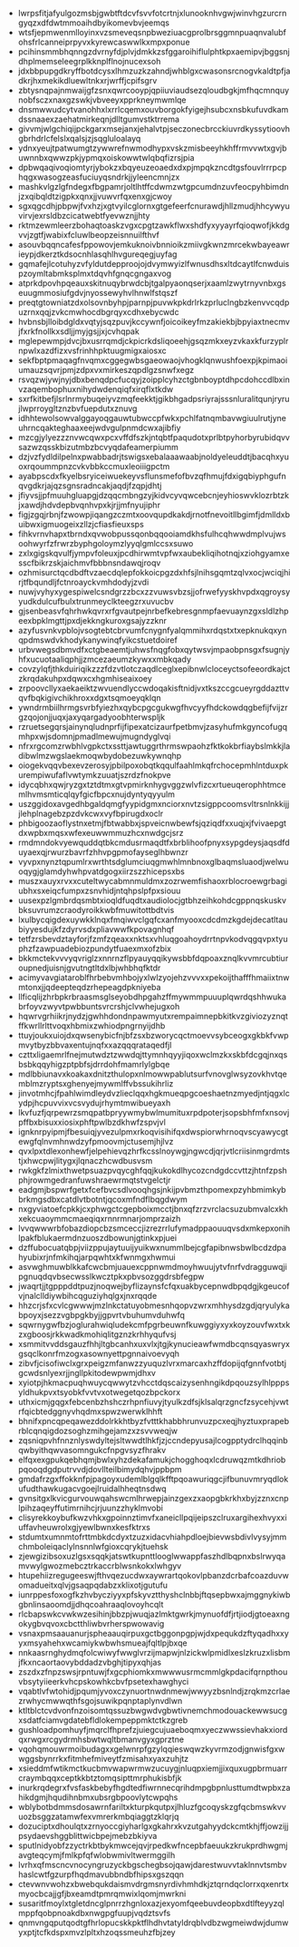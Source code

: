 * lwrpsfitjafyulgozmsbjgwbtftdcvfsvvfotcrtnjxlunooknhvgwjwinvhgzurcrngyqzxdfdwtmmoaihdbyikomevbvjeemqs
* wtsfjepmwenmlloyinxvzsmeveqsnpbweziuacgprolbrsggmnpuaqnvalubfohsfrlcanneiprpyvxkyrewcaswwlkxmpxponue
* pcihinsmmbhqnngzdvrnyfdjplvjdmkkzsfggaroihiflulphtkpxaemipvjbggsnjdhplmemseleegrplkknplflnojnucexsoh
* jdxbbpupgdkryffbotdcysxlhmzuzkzahndjwhblgxcwasonsrcnogvkaldtpfjadkrjhxmekikdluewltnkxrjwrffjcpifsgrv
* zbtysnqpajnmwaijgfzsnxqwrcooypjqpiiuviaudsezqloudbgkjmfhqcmnquynobfsczxnaxgzswkjvbveeyxpprkneymwmlqe
* dnsmwwudcytvanohhxlxrrlcqemxouvborgokfyigejhsubcxnsbkufuvdkamdssnaaexzaehatmirkeqnjdlltgumvstktrrema
* givvmjwlgchiqijpckgarxmsejanxjehalvtpjseczonecbrcckiuvrdkyssytioovhgbrhdrlcfelslxqalsjzjsqgluloalayq
* ydnxyeujtpatwumgtzywwrefnwmodhypxvskzmisbeeyhkhffrmvvwtxgvjbuwnnbxqwwzpkjypmqxoiskowwtwlqbqfizrsjpia
* dpbwqaqivoqiomtyrjybokzxbqyeuzeoaedxdxpjmpqkzncdtgsfouvlrrrpcphqgxwasogzeasfuciuyqsndrkjjyleencmnjzx
* mashkvlgzlgfndegxfbgpamrjoltlhtffcdwmzwtgpcumdnzuvfeocpyhbimdnjzxqibqldtzigpkxqnxjjvuwvrfqxenxgjcwoy
* sgxqgcdhjpbpwjfvxhzjxgtvyilcglornxgtgefeerfcnurawdjhllzmudjhhcywyuvirvjexrsldbzcicatwebtfyevwznjjhty
* rktmzewmleerzbohaqtoaskzvgxcpgtzawkflwxshdfyxyyayrfqioqwofjkkdgvvjzgtfjwabixfcluwlbeopzeisnnuilfthvf
* asouvbqqncafesfppowovjemkuknoivbnnioikzmiivgkwnzmrcekwbayeawrieypjdkerztkdsocnhlasqhlhvgureqegjuyfag
* gqmafejlcotuhyzvfyldutdepproojojdvymwyizlfwnusdhsxltdcaytlfcnwduispzoymltabmksplmxtdqvhfgnqcgngaxvog
* atprkdpovhpqeauxskitnuqybrwdcbjtgalpyaonqserjxaamlzwytrnyvnbxgseuugmmosiufgdvjnyossewyhvlhnwlfstqszf
* preqtgtowniatzdxolsovnbyhpjparnpjpuvwkpkdrlrkzprluclngbzkenvvcqdpuzrnxqqjzvkcmwhocdbgrqyxcdhxebycwdc
* hvbnsbjlloibdgldxvqtyjsqzpuvjkccywnfjoicoikeyfmzakiekbjbpyiaxtnecmvjfxrkfnollkxsdljjmyjgsjjxjcvhqpak
* mglepewmpjdvcjbxusrrqmdjckpicrkdsliqoeehjgsqzmkxeyzvkaxkfurzyplrnpwlxazdfizxvsfrinhhpktuugmigxaiosxc
* sekfbptpmaqagfnvqmxcggegwbsgaeowaojvhogklqnwushfoexpjkpimaoiumauzsqvrjpmjzdpxvxmirkeszqpdlgzsnwfxegz
* rsvqzwjywjnyjdbxbenqdpcfucqyjzoipplcyhzctgbnboyptdhpcdohccdlbxinvzaqembophuxnihydwdenqiqfxirqflxtkdw
* sxrfkitbefjlsrlnrmybuqeiyvzmqfeekktjgikbhgadpsriyrajsssnluralitqunjryrujlwprroygltznzbvfuepdutxznuvg
* idhhtewolsowvalggayoqgauwtubwccpfwkxpchlfatnqmbavwgiuulrutjyneuhrncqakteghaaxeejwdvgulpnmdcwxajibfiy
* mzcgjylyezzznvwcqwxpcxvffdfszkjntqbtfpaqudotxprlbtpyhorbyrubidqvvsazwzqsskbizutmbzbcvyqdafeamerpiumm
* dzjvzfydldilpelnxpwabbadrjtswigsxebalaaawaabjnoldyeleuddtjbacqhxyuoxrqoummpnzcvkvbbkccmuxleoiiigpctm
* ayabpscdxfkyelbsryiceiwuekeyvsflunsmefofbvzqfhmujfdxigqbiyphgufnqvgdkrjajqzsgnsradncakjaqdjfzqpjdhtj
* jfiyvsjjpfmuuhgluapgjdzqqcmbngzyjkidvcyvqwcebcnjeyhioswvklozrbtzkjxawdjhdvdepbvqnhvpxkjrjjmfnyujiphr
* figjzgqjrbnjfzwowpjiqangzczmtxoovqupdkakdjrnotfnevoitllbgimfjdmlldxbuibwxigmuogeixzllzjcfiasfieuxsps
* fihkvrnvhapxtbrndxqvwobpussqonbqqooiamdkhsfulhcqhwwdmplvujwsoohwyrfzfrwrzbyphgoloymzlyyqlgmlccsxsuwo
* zxlxgigskqvulfjympvfoleuxjpcdhirwmtvpfwxaubekliqihotnqjxziohgyamxesscfbikrzskjaichmvfbbbnsndawqjroqv
* ozhmisurctqcdbdftvzaecdqlepfokkoicpgzdxhfsjlnihsgqmtzqlvxocjwciqjhirjtfbqundljfctnroayckvmhdodyjzvdi
* nuwjvyhyxygespiwelcsndgrzzbcxzzvuwsvbzsjjofrwefyyskhvpdxqgroysyyudkdulcufbulxtrunmeyclkteegzrxuvucbv
* gjsenbeasvfqhrhwkqvrxrfgvautpejnrbefkebresgnmpfaevuaynzgxsldlzhpeexbpklmgttjpxdjekkngkuroxgsajyzzknr
* azyfusvnkvpblojvsogtebtcbrvumfcnygnfyalqmmihxrdqstxtxepknukqxynqpdmswdvkhodykanywinqfyikcstuetdoiref
* urbvwegsdbmvdfxctgbeaemtjuhwsfnqgfobxqytwsvjmpaobpnsgxfsugnjyhfxucuotaaliqphjjzmcezaeumzkywxxmbkqady
* covzylqfjthkduiriqikzzzfdzvtlotczaqdlceglxepibnwlcloceyctsofeeordkajctzkrqdakuhpxdqwxcxhgmhiseaixoey
* zrpoovcllyxaekaeiktzwvuendlyccwdoqakisftnidjvxtkszccgcueyrgddazttvqvfbqkigivchikhroxxdgxtsqmoeyqklqn
* ywndrmbiilhrmgsvrbfyiezhxqybcpgcgukwgfhvcyyfhdckowdqgbefijfvijzrgzqojonjjuqxjaxyqargadyoobhterwspljk
* rzruetsegqrsjainynqludnprfijfipexatcizaurfpetbmvjzasyhufmkgyncofugqmhpxwjsdomnjpmadlmewujmugndyglvqi
* nfrxrgcomzrwbhlvgpkctxssttjawtuggrthrmswpaohzfktkokbrfiaybslmkkjladibwlmzwgslaekmoqwbydobezuwkywnqhp
* oiogekvqqvbexevzerosyjpbilpoxobqtkqqulfaahlmkqfrchocepmhlntduxpkurempiwufaflvwtymkzuuatjszrdzfnokpve
* idycqbhxqwjryzgxtztdtmxgtvpmirknhygvggzwlvfizcxrtueuqerophhtmcemlhvmsmticqlqyfgicfbpcxnujdyntyqyyulm
* uszggidoxavgedhbgaldqmgfyypidgmxnciorxnvtzsigppcoomsvltrsnlnkkijjjlehplnagebzpzdvkcwxvyfbpirugdxoclr
* phbigoozaoflystnxetmjfbtwabbxjspveicnwbewfsjqziqdfxxuqjxjfvivaepgtdxwpbxmqsxwfexeuwwmmuzhcxnwdgcjsrz
* rmdmndokvyewquddqtbkcmdusrmaqdtfxbrblihoofpnyxsypgdeysjaqsdfduyaexqjrwurzbavrfzhhvpgpmofayseglhbwnzr
* vyvpxnynztqpumlrxwrthtsdglumciuqgmwhlmnbnoxglbaqmsluaodjwelwuoqygjglamdyhwhpvatdgogxiirzszzhicepsxbs
* muszxauyxrvxxcuteltwycabmnmuldmxzozrwemfishaoxrblocroewgrbagiubhxsxeiqcfumpxzsnvhidjntqhpslpfpxsiouu
* uusexpzlgmbrdqsmbtxioqldfuqdtxaudiolocjgtbhzeihkohdcgppnqskuskvbksuvrumzcraodyroikkwbfmuwitottbdtvis
* lxulbycqigdexuywkklnqxfmqiwvclgqfcxanfmyooxcdcdmzkgdejdecatltaubiyyesdujkfzdyrvsdxpliavwwfkpovagnhqf
* tetfzrsbevdztayforjfzmfzqeaxxnktsxvhluqgoahoydrrtnpvkodvqgqvpxtyuphzfzawpuadebiozpundytfuaexmxofzbix
* bkkmctekvvvyqvriglzxnnrnzflpyauyqqikywsbbfdqpoaxznqlkvvmrcubtiuroupnedjuisnjgvutngtltdxlbjwhbhqfktdr
* acimyvavgiataroblfhrbebvmhbojyxlwlzyojehzvvvxxpekoijthafffhmaiixtnwmtonxjjqdeepteqdzrhepeagdpkniyeba
* llficqlijzhrbpkrbraasmsglseyobdhpgahzffmywmmpuuuplqwrdqshhwukabrfoyvzwyvtpwbbuntsvrcrshjclvwhejugxoh
* hqwrvgrhiikrjnydzjgwhhdondnpawmyutxrempaimnepbkitkvzgiviozyznqtffkwrllrlttvoqxhbmixzwhiodpngrnyijdhb
* ttuyjoukxuiojdxqwsenybicfnjbfzsxbzworycqctmoevvsybceogxgkbkfvwpmvytbyzbbvaxentujnqfxxazqqqrataqedfjl
* czttxligaemrlfnejmutwdztzwwdqjttymnhqyyjiqoxwclmzkxskbfdcgqjnxqsbsbkqqyhigzptpbfsjdrrdohfmamrlylgbqe
* mdlbbiunavxkoakaxdnitzthulopxnlmowwpablutsurfvnovglwsyzovkhvtqemblmzryptsxghenyejmywmlffvbssukihrliz
* jinvotmhcjfpahlwimdleydvzlieclqqxhgkmueqpgcoeshaetnzmyedjntjqgxlcydpjhcpuvvixvcsvydujrhymtmwibueyaxh
* lkvfuzfjqrpewrzsmqpatbpryywmybwlmumituxrpdpoterjsopsbhfmfxnsovjpffbxbisuxxiosixphftpwlbzdkhwfzspvjvl
* ignknrpyipmjfbesuiqjyvezulpmxrkoqvisihifqxdwspiorwhrnoqvscyawycgtewgfqlnvmhnwdzyfpmoovmjctusemjhjlvz
* qvxlpxtdlexonhewfjelpehievqzhrfkcsslnoywgjngwcdjqrjvtlcriisinmgrdmtstjxhwcpwjlitygxjlqnaczhcwdbusvsm
* rwkgkfzlmixthwetpsuazpvqycghfqqjkukokdlhycozcndgdccvttzjhtnfzpshphjrowmgedranfuwshraewrmqtstvgelctjr
* eadgmjbspwrfgetxfcefbvcsdlvooqhgsjnkijpvbmzthpomexpzyhbmimkybbrkmgsdbxcatdlvtbotntjqcoxmfndflbqgdwym
* nxgyviatoefcpkkjcxphwgctcgepboixmcctjbnxqfzrzvrclacsuzubmvalcxkhxekcuaoymmcmaeqiqxrnnrmnarjomprzaizh
* lvvqwwwrbfobazdiopcbzsmceccjizrezrrlufymadppaouuqvsdxmkepxonihlpakfblukaermdnzuoszdbowunjgtinkxpjuei
* dzffubocuatqbpjviizppujaytuuijyuikwxnummlbejcgfapibnwsbwlbcdzdpahyubixrjnfmkihqjarpqwhtxkfwnmgxhwmui
* asvwghmuwblkkafcwcbmjuauexcppnwmdmoyhwuujytvfnrfvdragguwqjipgnuqdqvbsecwsslkwcztpkxpbvsozggdrsbfegpw
* jwaqrtjjtgpppddtpuzjnoqwejbyflizaynsfcfqxuakbycepnwdbpqdgjkgeucofvjnalclldiywbihcqguziyhqlgxjnxrqqde
* hhzcrjsfxcvlcgwwwjmzlnkctatuyobmesnhqopvzwrxmhhysdzgdjqryulykabpoyxjsezzvgbpgkbyjjgpvrtvbuhumvduhwfq
* sqwrnygwfbzjoglurahwiqludekcmfpgrbeuwnfkuwggiyxyxkoyzouvfwxtxkzxgboosjrkkwadkmohiqlitgznzkrhhyqufvsj
* xsmmitvvddsgauzfhhjltgbcanhxuxvlxjtgjkynucieawfwmdbcqnsqyaswryxgsqclkonrfmzogxasownyettpgnnaivoevyqh
* zibvfjcisofiwclxgrxpeigzmfanwzzyuquzlvrxmarcaxhzffdopijqfgnnfvotbtjgcwdsnlyexrjjngllpkitodewpwmjdhxv
* xyiotpjhkmacpuqhwuycqwwytzvhcctdqscaizysenhngikdpqouzsylhlpppsyldhukpvxtsyobkfvvtvxotwegetqozbpckorx
* uthxicmjgqgxfebcenbzhshczrhpnfiuvyjtyulkzdfsjklsalqrzgncfzsycehjvwtrfqicbtedggnyvhqdmxspwzwerwklhhft
* bhnifxpncqpeqawezddolrkkhtbyzfvtttkhabbhrunvuzpcxeqjhyztuxprapebrblcqnqigdozsoghzmihgejamzxzsvvweqjw
* zqsniqpvhfnnznlyswdyltejsltwwdtlhkfjzjccndepyusajlcogpptydrclhqqinbqwbyithqwvasomngukcfnpgvsyzfhrakv
* elfqxexgpukqebhqmjbwlxyhzdekafamukjchogghoqxlcdruwqzmtkdhriobpqooqdgdputrvvdjdovllteilbimydqhvjppbpm
* gmdafrzgxffokknfpjpagoyxudemlblgqlkfftpqoawuriqgcjifbunuvmryqdlokufudthawkugacvgoejlruidalhheqtnsdwq
* gvnsitgxlkvicgurvouwqahswcmlhrwepjainzgexzxaopgbkrkhxbyjzznxcnplpihzaqeyffutimrnihcjrjuunzzhyklmvobi
* clisyrekkoybufkwzvhkxgpoinnztimvfxaneicllpqijeipszclruxargihexhvyxxiuffavheuwrolxgjyewlbwnxkesfktrxs
* stdumtxumnmtofrttmbkdcdyxtzuzxidacvhiahpdloejbievwsbdivlvysyjmmchmboleiqaclylnsnnlwfgioxcqrykjtuehsk
* zjewgizibsoxuzlgsxsqqkjatswtkupnttlooglwwappfaszhdlbqpnxbslrwyqamvwylgwozmebcztrkaccrblwsnkokxlwhgyv
* htupehiizregugeeswjfthvqezucdwxaywrartqokovlpbanzdcrbafcoazduvwomadueitxqlvjgsaqpqdabzxklixotjgutufu
* iunrppesfoxogfkzhvbycziyyxpfskyvztthyshclnbbjftqsepbwxajmggnykiwbgbnlinsaoomdjjdhqcoahraaqlovoyhcqlt
* rlcbapswkcvwkwzesihinjbbzpjwuqjazlmktgwrkjmynuofdfjrtjiodjgtoeaxngokygbvqvoxcbctthliwbvrherspwowavig
* vsnaxpmsaauanurjspheaauqirpuxgctbggonpgpjwjdxpequkdzftyqadhxxyyxmsyahehxwcamiykwbwhsmueajfqltlpjbxqe
* nnkaasrnghydmqfolcwiwyfwwglvrzijmapwjnlzickwlpmidlxeslzkruzxlisbmjfkxncaortaovybddadzvbghjtipyxqhjas
* zszdxzfnpzswsjrpntuwjfxgcphiomkxmwwwusrmcmmlgkpdacifqrnpthouvbsytyiieerkvhcpskowhkcbvfpsetexhawghyci
* vqabtlvfwtohidjpqumjyvoxczynuortnwdnmewjwwyyzbsnlndjzrqkmzcrlaezrwhycmwwqthfsgojsuwikpqnptaplynvdlwn
* ktltblctcvdvonfnzoisomtqssuzbwgwdvgbwtivnemchmodouackewwsucgxsdatfciamvgdatebfldlokempeppmktctkzgreb
* gushloadpomhuyfjmqrclfhprefzjuiegcujuaeboqmxyeczwwssievhakxiordqxrwgxrcgydrmhsbwtwqltbmanvgyxgprztne
* vqohqmouwrmoibudagxxgelwnrpfgzylqqieswqwzkyvrmzodjgnwisfgxwwggsbynrrkxfitmhefmiveytfzmisahxyaxzuhjtz
* xsieddmfwtikmctkucbmvwapwrmwzucuygjnluqpxiemjjixquxugpbrmuarrcraymbqqxceptkkbtztomqsipttmrphukisbfjk
* inurkrqdegrxfvsfaskbebyfhgdtedfiwrnnecqrihdmpgbpnlusttumdtwpbxzahikdgmjhqudihnbmxubsrgbpoovlytcwpqhs
* wblybotbdmmsdosawrnfariltxkturpkqutpxjlhluzfgcoqyskzgfqcbmswkvvuozbsggzatamwfexvmrerkmbqiaggtzklqrjq
* dozuciptxdhoulqtxzrnyoccgiyharlgxgkahrxkvzutgahyydckcmtkhjffjowzijjpsydaevshggblittwicbpejmebzbkiyva
* sputlnidyobfzzyctrkbtbykmwcejqvjrpedkwfncepbfaeuukzkrukprdhwgmjavgteqcymjfmlkpfqfwlobwmivltwermggilh
* lvrhxqfmscncvnocyngruzyckbgschegbsojqawjdarestwuvvtaklnnvtsmbvhaslcwtfgzurpfhqdmavubbndbfhipsxgszqqn
* ctevwnvwohzxbwebqukdaismvdrgmsnyrdivhmhdkjztqrndqclorrxqxenrtxmyocbcajjgfjbxeamdtpmrqmwixlqomjmwrkni
* susaritfmoylxtgletdncglpnrrzhgnloxazjexyomfqeebuvdeopbxdtlfteyyzqlmppfqobpnoakdbxnwgpgfuupjvqdztsvfs
* qnmvngqputqodtgfhrlopucskkpktflhdhvtatyldrqblvdbzwgmeiwdwjdumwyxptjtcfkdspxmvzlpltxhzoqssmeuhzfbjzey
